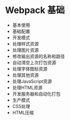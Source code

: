 # Webpack 基础
+ 基本使用
+ 基础配置
+ 开发模式
+ 处理样式资源
+ 处理图片资源
+ 修改输出资源的名称和路径
+ 自动清空上次打包资源
+ 处理字体图标资源
+ 处理其他资源
+ 处理JavaScript资源
+ 处理HTML资源
+ 开发服务器和自动化打包
+ 生产模式
+ CSS处理
+ HTML压缩